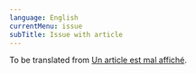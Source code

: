 ```yaml
---
language: English
currentMenu: issue
subTitle: Issue with article
---
```


To be translated from [Un article est mal affiché](../../fr/Utilisateur/Un_article_est_mal_affiche.md).